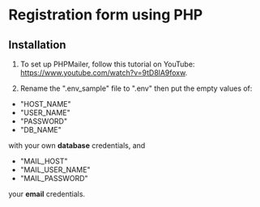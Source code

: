 # Registration form using PHP

## Installation

1. To set up PHPMailer, follow this tutorial on YouTube: https://www.youtube.com/watch?v=9tD8lA9foxw. 

2. Rename the ".env_sample" file to ".env" then put the empty values of:
- "HOST_NAME" 
- "USER_NAME" 
- "PASSWORD" 
- "DB_NAME"

with your own **database** credentials, and

- "MAIL_HOST"
- "MAIL_USER_NAME"
- "MAIL_PASSWORD"

your **email** credentials.